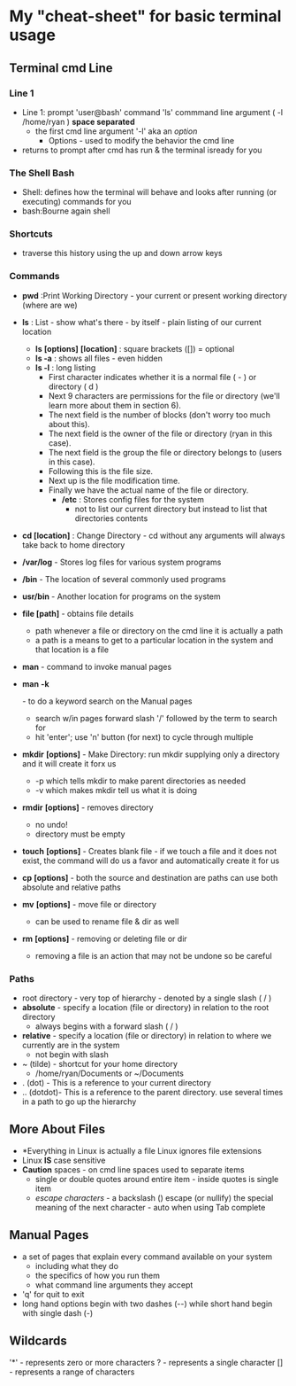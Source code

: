 # My "cheat-sheet" for basic terminal usage

## Terminal cmd Line

### Line 1

- Line 1: prompt 'user@bash' command 'ls' commmand line argument ( -l /home/ryan ) **space separated**
  - the first cmd line argument '-l' aka an *option*
    - Options - used to modify the behavior the cmd line
- returns to prompt after cmd has run & the terminal isready for you

### The Shell Bash

- Shell: defines how the terminal will behave and looks after running (or executing) commands for you
- bash:Bourne again shell

### Shortcuts

- traverse this history using the up and down arrow keys

### Commands

- __pwd__ :Print Working Directory - your current or present working directory (where are we)
- __ls__ : List - show what's there - by itself - plain listing of our current location
  - __ls__ __[options]__ __[location]__ : square brackets ([]) = optional
  - **ls -a** : shows all files - even hidden
  - **ls -l** : long listing
    - First character indicates whether it is a normal file ( - ) or directory ( d )
    - Next 9 characters are permissions for the file or directory (we'll learn more about them in section 6).
    - The next field is the number of blocks (don't worry too much about this).
    - The next field is the owner of the file or directory (ryan in this case).
    - The next field is the group the file or directory belongs to (users in this case).
    - Following this is the file size.
    - Next up is the file modification time.
    - Finally we have the actual name of the file or directory.
      - **/etc** : Stores config files for the system
        - not to list our current directory but instead to list that directories contents
- **cd [location]** : Change Directory - cd without any arguments will always take back to home directory
- **/var/log** - Stores log files for various system programs
- **/bin** - The location of several commonly used programs
- **usr/bin** - Another location for programs on the system
- **file [path]** - obtains file details
  - path whenever a file or directory on the cmd line it is actually a path
  - a path is a means to get to a particular location in the system and that location is a file
- **man** **<command to look up>** - command to invoke manual pages
- **man** **-k** **<search term>** - to do a keyword search on the Manual pages
  - search w/in pages forward slash '/' followed by the term to search for
  - hit 'enter'; use 'n' button (for next) to cycle through multiple

- __mkdir__ __[options]__ __<Directory>__ - Make Directory: run mkdir supplying only a directory and it will create it forx us

  - -p which tells mkdir to make parent directories as needed
  - -v which makes mkdir tell us what it is doing

- __rmdir__ __[options]__ __<Directory>__ - removes directory
  - no undo!
  - directory must be empty
- __touch__ __[options]__ __<filenames>__- Creates blank file - if we touch a file and it does not exist, the command will do us a favor and automatically create it for us
- __cp__ __[options]__ __<source>__ __<destination>__ - both the source and destination are paths can use both absolute and relative paths
- __mv__ __[options]__ __<source>__ __<destination>__ - move file or directory
  - can be used to rename file & dir as well
- __rm__ __[options]__ __<file>__ - removing or deleting file or dir
  - removing a file is an action that may not be undone so be careful

### Paths

- root directory - very top of hierarchy - denoted by a single slash ( / )
- **absolute** - specify a location (file or directory) in relation to the root directory
  - always begins with a forward slash ( / )
- **relative** - specify a location (file or directory) in relation to where we currently are in the system
  - not begin with slash
- ~ (tilde) - shortcut for your home directory
  - /home/ryan/Documents or ~/Documents
- . (dot) - This is a reference to your current directory
- .. (dotdot)- This is a reference to the parent directory. use several times in a path to go up the hierarchy

## More About Files

- *Everything in Linux is actually a file
Linux ignores file extensions
- Linux **IS** case sensitive
- **Caution** spaces - on cmd line spaces used to separate items
  - single or double quotes around entire item - inside quotes is single item
  - *escape* *characters* - a backslash (\) escape (or nullify) the special meaning of the next character - auto when using Tab complete

## Manual Pages

- a set of pages that explain every command available on your system
  - including what they do
  - the specifics of how you run them
  - what command line arguments they accept
- 'q' for quit to exit
- long hand options begin with two dashes (--) while short hand begin with single dash (-)

## Wildcards

'*' - represents zero or more characters
? - represents a single character
[] - represents a range of characters